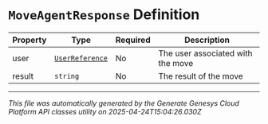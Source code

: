 # `MoveAgentResponse` Definition

| Property | Type | Required | Description |
|----------|------|----------|-------------|
| user | [`UserReference`](userreference-definition.md) | No | The user associated with the move |
| result | `string` | No | The result of the move |

---

*This file was automatically generated by the Generate Genesys Cloud Platform API classes utility on 2025-04-24T15:04:26.030Z*